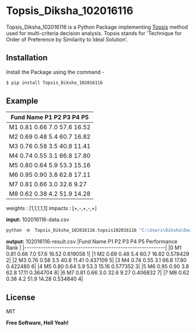 # Topsis_Diksha_102016116
Topsis_Diksha_102016116 is a Python Package implementing [Topsis](https://www.sciencedirect.com/science/article/pii/S277266222100014X#:~:text=TOPSIS%20is%20based%20on%20the,distances%20from%20the%20ideal%20solutions.) method used for multi-criteria decision analysis.
Topsis stands for 'Technique for Order of Preference by Similarity to Ideal Solution'.

## Installation
Install the Package using the command - 
```s
$ pip install Topsis_Diksha_102016116
```
## Example
|Fund Name    P1    P2   P3    P4     P5  |
|-----------------------------------------|
|   M1  0.81  0.66  7.0  57.6  16.52|    
|   M2  0.69  0.48  5.4  60.7  16.82|     
|   M3  0.76  0.58  3.5  40.8  11.41|     
|   M4  0.74  0.55  3.1  66.8  17.80|    
|   M5  0.80  0.64  5.9  53.3  15.16|    
|   M6  0.95  0.90  3.8  62.8  17.11|    
|   M7  0.81  0.66  3.0  32.6   9.27|    
|   M8  0.62  0.38  4.2  51.9  14.28|    

weights : [1,1,1,1,1]
impacts : [+,-,+,-,+]

**input:** 102016116-data.csv
```s
python -m  Topsis_Diksha_102016116.topsis102016116 "C:\Users\Diksha\Downloads\102016116-data.csv" "1,1,1,1,1" "+,-,+,-,+" "C:\Users\Diksha\Downloads\102016116-result.csv"
```

**output:** 102016116-result.csv
|Fund Name   P1   P2  P3    P4     P5  Performance  Rank     |
|------------------------------------------------------------|
|0        M1  0.81  0.66  7.0  57.6  16.52     0.619058     1|
|1        M2  0.69  0.48  5.4  60.7  16.82     0.578429     2|
|2        M3  0.76  0.58  3.5  40.8  11.41     0.437109     5|
|3        M4  0.74  0.55  3.1  66.8  17.80     0.422480     6|
|4        M5  0.80  0.64  5.9  53.3  15.16     0.577352     3|
|5        M6  0.95  0.90  3.8  62.8  17.11     0.364704     8|
|6        M7  0.81  0.66  3.0  32.6   9.27     0.406832     7|
|7        M8  0.62  0.38  4.2  51.9  14.28     0.534840     4|


## License

MIT

**Free Software, Hell Yeah!**



